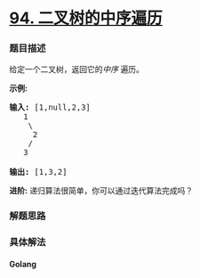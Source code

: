 # [94. 二叉树的中序遍历](https://leetcode-cn.com/problems/binary-tree-inorder-traversal)

### 题目描述
<!-- 这里写题目描述 -->
<p>给定一个二叉树，返回它的<em>中序&nbsp;</em>遍历。</p>

<p><strong>示例:</strong></p>

<pre><strong>输入:</strong> [1,null,2,3]
   1
    \
     2
    /
   3

<strong>输出:</strong> [1,3,2]</pre>

<p><strong>进阶:</strong>&nbsp;递归算法很简单，你可以通过迭代算法完成吗？</p>



### 解题思路


### 具体解法

<!-- tabs:start -->

#### **Golang**
```go

```

<!-- tabs:end -->

